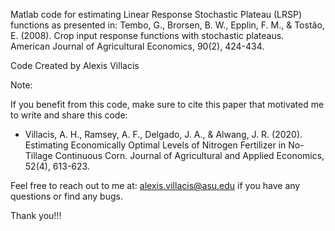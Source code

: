 Matlab code for estimating Linear Response Stochastic Plateau (LRSP) functions as presented in:
Tembo, G., Brorsen, B. W., Epplin, F. M., & Tostão, E. (2008). 
Crop input response functions with stochastic plateaus. 
American Journal of Agricultural Economics, 90(2), 424-434.

Code Created by Alexis Villacis

Note:

If you benefit from this code, make sure to cite this paper that motivated me to write and share this code:

- Villacis, A. H., Ramsey, A. F., Delgado, J. A., & Alwang, J. R. (2020). Estimating Economically Optimal Levels of Nitrogen Fertilizer in No-Tillage Continuous Corn. Journal of Agricultural and Applied Economics, 52(4), 613-623.

Feel free to reach out to me at: alexis.villacis@asu.edu if you have any questions or find any bugs.

Thank you!!!
